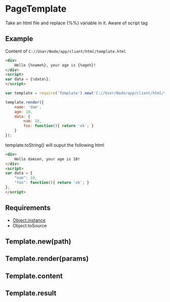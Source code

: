 PageTemplate
=============

Take an html file and replace {%%} variable in it. Aware of script tag

## Example

Content of `C://User/Node/app/client/html/template.html`

```html
<div>
	Hello {%name%}, your age is {%age%}!
</div>
<script>
var data = {%data%};
</script>
```

```javascript
var template = require('Template').new('C://User/Node/app/client/html/template.html');

template.render({
	name: 'dam',
	age: 10,
	data: {
		num: 10,
		foo: function(){ return 'ok'; }
	}
});
```

template.toString() will ouput the following html

```html
<div>
	Hello damien, your age is 10!
</div>
<script>
var data = {
	"num": 10,
	"foo": function(){ return 'ok'; }
};
</script>
```

## Requirements

- [Object.instance](../../../../../node_modules/Object.instance)
- Object.toSource

## Template.new(path)

## Template.render(params)

## Template.content

## Template.result

## 
